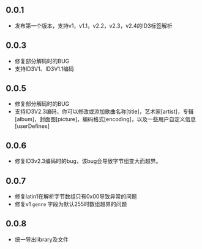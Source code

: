 ## 0.0.1

* 发布第一个版本，支持v1，v1.1，v2.2，v2.3，v2.4的ID3标签解析

## 0.0.3

* 修复部分解码时的BUG
* 支持ID3V1、ID3V1.1编码

## 0.0.5

* 修复部分解码时的BUG
* 支持ID3V2.3编码，你可以修改或添加歌曲名称[title]，艺术家[artist]，专辑[album]，封面图[picture]，编码格式[encoding]，以及一些用户自定义信息[userDefines]

## 0.0.6

* 修复ID3v2.3编码时的bug，该bug会导致字节组变大而越界。 

## 0.0.7
* 修复latin1在解析字节数组只有0x00导致异常的问题
* 修复v1 `genre` 字段为默认255时数组越界的问题

## 0.0.8
* 统一导出library及文件